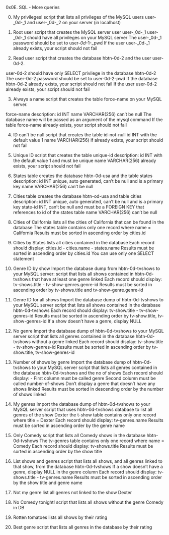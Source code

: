 0x0E. SQL - More queries

0. My privileges!
script that lists all privileges of the MySQL users user-_0d-_1 and user-_0d-_2 on your server (in localhost)

1. Root user
script that creates the MySQL server user user-_0d-_1
user-_0d-_1 should have all privileges on your MySQL server
The user-_0d-_1 password should be set to user-_0d_-1-_pwd
If the user user-_0d-_1 already exists, your script should not fail

2. Read user
script that creates the database hbtn-0d-2 and the user user-0d-2.

user-0d-2 should have only SELECT privilege in the database hbtn-0d-2
The user-0d-2 password should be set to user-0d-2-pwd
If the database hbtn-0d-2 already exists, your script should not fail
If the user user-0d-2 already exists, your script should not fail

3. Always a name
script that creates the table force-name on your MySQL server.

force-name description:
id INT
name VARCHAR(256) can’t be null
The database name will be passed as an argument of the mysql command
If the table force-name already exists, your script should not fail

4. ID can't be null
script that creates the table id-not-null 
id INT with the default value 1
name VARCHAR(256)
if already exists, your script should not fail

5. Unique ID
script that creates the table unique-id
description:
id INT with the default value 1 and must be unique
name VARCHAR(256)
already exists, your script should not fail

6. States table
creates the database hbtn-0d-usa and the table states
description:
id INT unique, auto generated, can’t be null and is a primary key
name VARCHAR(256) can’t be null

7. Cities table
creates the database hbtn-od-usa and table cities
 description:
id INT unique, auto generated, can’t be null and is a primary key
state-id INT, can’t be null and must be a FOREIGN KEY that references to id of the states table
name VARCHAR(256) can’t be null

8. Cities of California
lists all the cities of California that can be found in the database
The states table contains only one record where name = California
Results must be sorted in ascending order by cities.id

9. Cities by States
lists all cities contained in the database
Each record should display: cities.id - cities.name - states.name
Results must be sorted in ascending order by cities.id
You can use only one SELECT statement

10. Genre ID by show
Import the database dump from hbtn-0d-tvshows to your MySQL server:
script that lists all shows contained in hbtn-0d-tvshows that have at least one genre linked
Each record should display: tv-shows.title - tv-show-genres.genre-id
Results must be sorted in ascending order by tv-shows.title and tv-show-genre.genre-id

11. Genre ID for all shows
Import the database dump of hbtn-0d-tvshows to your MySQL server
script that lists all shows contained in the database hbtn-0d-tvshows
Each record should display: tv-show.title - tv-show-genres-id
Results must be sorted in ascending order by tv-show.title, tv-show-genres-id
If a show doesn’t have a genre, display NULL

12. No genre
Import the database dump of hbtn-0d-tvshows to your MySQL server
script that lists all genres contained in the database hbtn-0d-tvshows without a genre linked
Each record should display: tv-show.title - tv-show-genres-id
Results must be sorted in ascending order by tv-show.title, tv-show-genres-id

13. Number of shows by genre
Import the database dump of hbtn-0d-tvshows to your MySQL server
script that lists all genres contained in the database hbtn-0d-tvshows and the no of shows
Each record should display: <TV Show genre> - <Number of shows linked to this genre>
First column must be called genre
Second column must be called number-of-shows
Don’t display a genre that doesn’t have any shows linked
Results must be sorted in descending order by the number of shows linked

14. My genres
Import the database dump of hbtn-0d-tvshows to your MySQL server
script that uses hbtn-0d-tvshows database to list all genres of the show Dexter 
the t-show table contains only one record where title = Dexter
Each record should display: tv-genres.name
Results must be sorted in ascending order by the genre name

15. Only Comedy
script that lists all Comedy shows in the database hbtn-0d-tvshows
The tv-genres table contains only one record where name = Comedy
Each record should display: tv-shows.title
Results must be sorted in ascending order by the show title

16. List shows and genres
script that lists all shows, and all genres linked to that show, from the database hbtn-0d-tvshows
If a show doesn’t have a genre, display NULL in the genre column
Each record should display: tv-shows.title - tv-genres.name
Results must be sorted in ascending order by the show title and genre name

17. Not my genre
list all genres not linked to the show Dexter

18. No Comedy tonight!
script that lists all shows without the genre Comedy in DB

19. Rotten tomatoes
lists all shows by their rating

20. Best genre
script that lists all genres in the database by their rating

